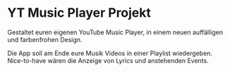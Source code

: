 # YT Music Player Projekt

Gestaltet euren eigenen YouTube Music Player, in einem neuen auffälligen und farbenfrohen Design. 

Die App soll am Ende eure Musik Videos in einer Playlist wiedergeben. Nice-to-have wären die Anzeige von Lyrics und anstehenden Events.